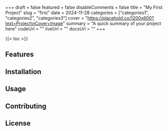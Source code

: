 +++
draft = false
featured = false
disableComments = false
title = "My First Project"
slug = "first"
date = 2024-11-28
categories = ["categories1", "categories2", "categories3"]
cover = "https://placehold.co/1200x600?text=Project\nCover+Image"
summary = "A quick summary of your project here"
codeUrl = ""
liveUrl = ""
docsUrl = ""
+++

<!-- Provide an overview of the project -->

{{< toc >}}

## Features

<!-- List and describe the features of the project -->

## Installation

<!-- Provide instructions on how to install and use the project -->

## Usage

<!-- Provide usage examples and instructions -->

## Contributing

<!-- Explain how others can contribute to the project -->

## License

<!-- Include licensing information -->
